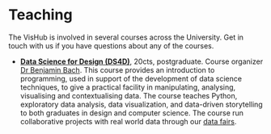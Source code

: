 # Teaching

The VisHub is involved in several courses across the University. Get in touch with us if you have questions about any of the courses. 

* **[Data Science for Design (DS4D)](http://www.drps.ed.ac.uk/21-22/dpt/cxdesi11100.htm)**, 20cts, postgraduate. Course organizer [Dr Benjamin Bach](https://vishub.net/bach). This course provides an introduction to programming, used in support of the development of data science techniques, to give a practical facility in manipulating, analysing, visualising and contextualising data. The course teaches Python, exploratory data analysis, data visualization, and data-driven storytelling to both graduates in design and computer science. The course run collaborative projects with real world data through our [data fairs](https://datafairs.github.io). 

